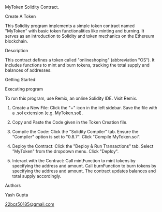 MyToken Solidity Contract.

Create A Token

This Solidity program implements a simple token contract named "MyToken" with basic token functionalities like minting and burning. It serves as an introduction to Solidity and token mechanics on the Ethereum blockchain.

Description

This contract defines a token called "onlineshoping" (abbreviation "OS"). It includes functions to mint and burn tokens, tracking the total supply and balances of addresses.


Getting Started

Executing program

To run this program, use Remix, an online Solidity IDE. Visit Remix.

1. Create a New File:
Click the "+" icon in the left sidebar. Save the file with a .sol extension (e.g. MyToken.sol).

2. Copy and Paste the Code given in the Token Creation file.
3. Compile the Code:
Click the "Solidity Compiler" tab. Ensure the "Compiler" option is set to "0.8.7". Click "Compile MyToken.sol".

4. Deploy the Contract:
Click the "Deploy & Run Transactions" tab. Select "MyToken" from the dropdown menu. Click "Deploy".

5. Interact with the Contract:
Call mintFunction to mint tokens by specifying the address and amount. Call burnFunction to burn tokens by specifying the address and amount. The contract updates balances and total supply accordingly.


Authors

Yash Gupta

22bcs50185@gmail.com

